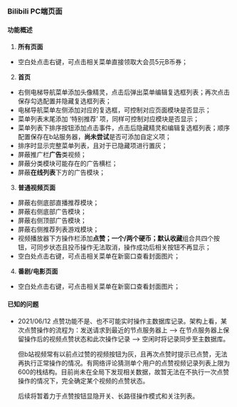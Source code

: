### Bilibili PC端页面



#### 功能概述



1. **所有页面**

+ 空白处点击右键，可点击相关菜单直接领取大会员5元B币券；



2. **首页**

+ 右侧电梯导航菜单添加头像精灵，点击后弹出菜单编辑复选框列表；再次点击保存勾选配置并隐藏复选框列表；
+ 电梯导航菜单左侧添加对应的复选框，可控制对应页面模块是否显示；
+ 菜单列表末尾添加 ‘特别推荐’ 项，同样可控制对应模块是否显示；
+ 菜单列表下排序按钮添加点击事件，点击后隐藏精灵和编辑复选框列表；顺序配置保存在b站服务器，**尚未尝试**是否可添加自定义项；
+ 排序时显示完整菜单列表，且对于已隐藏项进行置灰；
+ 屏蔽推广栏**广告**类视频；
+ 屏蔽分类模块可能存在的广告横栏；
+ 屏蔽**在线列表**下方的广告模块；



3. **普通视频页面**

+ 屏蔽右侧底部直播推荐模块；
+ 屏蔽右侧底部广告模块；
+ 屏蔽右侧顶部广告模块；
+ 屏蔽右侧推荐列表游戏模块；
+ 视频播放器下方操作栏添加**点赞；一个/两个硬币；默认收藏**组合共四个按钮，可同步状态且投币操作无法取消，操作成功后相关按钮不再显示；
+ 空白处点击右键，可点击相关菜单在新窗口查看封面图片；



4. **番剧/电影页面**

+ 空白处点击右键，可点击相关菜单在新窗口查看封面图片；



#### **已知的问题**

+ 2021/06/12
  点赞功能不是、也不可能实时操作主数据库记录。架构上看，某次点赞操作的流程为：发送请求到最近的节点服务器上 --> 在节点服务器上保留操作后的视频点赞状态和此次操作记录 --> 空闲时将记录同步至主数据库。

  但b站视频常有以前点过赞的视频按钮为灰，且再次点赞时提示已点赞，无法再执行正常操作的情况。有网络评论猜测单个用户的点赞视频记录列表上限为600的栈结构。目前尚未在全局下发现相关数据，故暂无法在不执行一次点赞操作的情况下，完全确定某个视频的点赞状态。
  
  后续将暂着力于点赞按钮显隐开关、长路径操作模式和关注列表。
